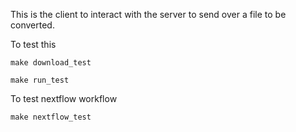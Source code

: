 This is the client to interact with the server to send over a file to be converted. 

To test this

```
make download_test
```

```
make run_test
```

To test nextflow workflow

```
make nextflow_test
```